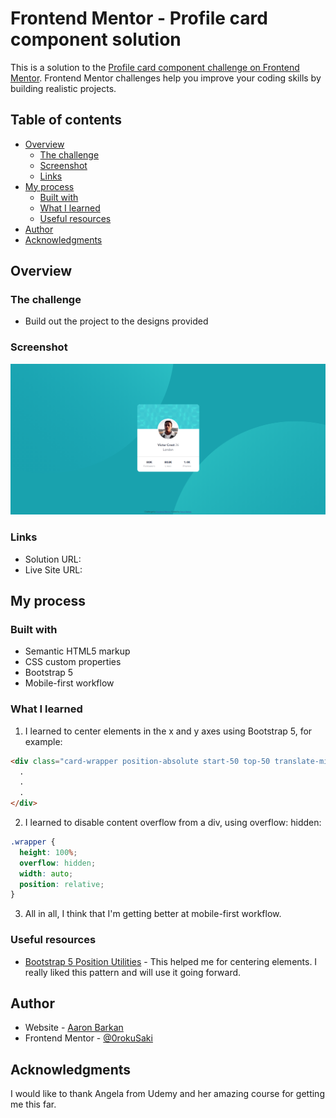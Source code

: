 # Frontend Mentor - Profile card component solution

This is a solution to the [Profile card component challenge on Frontend Mentor](https://www.frontendmentor.io/challenges/profile-card-component-cfArpWshJ). Frontend Mentor challenges help you improve your coding skills by building realistic projects.

## Table of contents

- [Overview](#overview)
  - [The challenge](#the-challenge)
  - [Screenshot](#screenshot)
  - [Links](#links)
- [My process](#my-process)
  - [Built with](#built-with)
  - [What I learned](#what-i-learned)
  - [Useful resources](#useful-resources)
- [Author](#author)
- [Acknowledgments](#acknowledgments)

## Overview

### The challenge

- Build out the project to the designs provided

### Screenshot

![](./images/screenshot.png)

### Links

- Solution URL: [](https://your-solution-url.com)
- Live Site URL: [](https://0rokusaki.github.io/profile-card-component/)

## My process

### Built with

- Semantic HTML5 markup
- CSS custom properties
- Bootstrap 5
- Mobile-first workflow

### What I learned

1. I learned to center elements in the x and y axes using Bootstrap 5, for example:

```html
<div class="card-wrapper position-absolute start-50 top-50 translate-middle">
  .
  .
  .
</div>
```

2. I learned to disable content overflow from a div, using overflow: hidden:

```css
.wrapper {
  height: 100%;
  overflow: hidden;
  width: auto;
  position: relative;
}
```

3. All in all, I think that I'm getting better at mobile-first workflow.


### Useful resources

- [Bootstrap 5 Position Utilities](https://getbootstrap.com/docs/5.0/utilities/position/) - This helped me for centering elements. I really liked this pattern and will use it going forward.

## Author

- Website - [Aaron Barkan](https://0rokusaki.github.io/cv/)
- Frontend Mentor - [@0rokuSaki](https://www.frontendmentor.io/profile/yourusername)

## Acknowledgments

I would like to thank Angela from Udemy and her amazing course for getting me this far.
